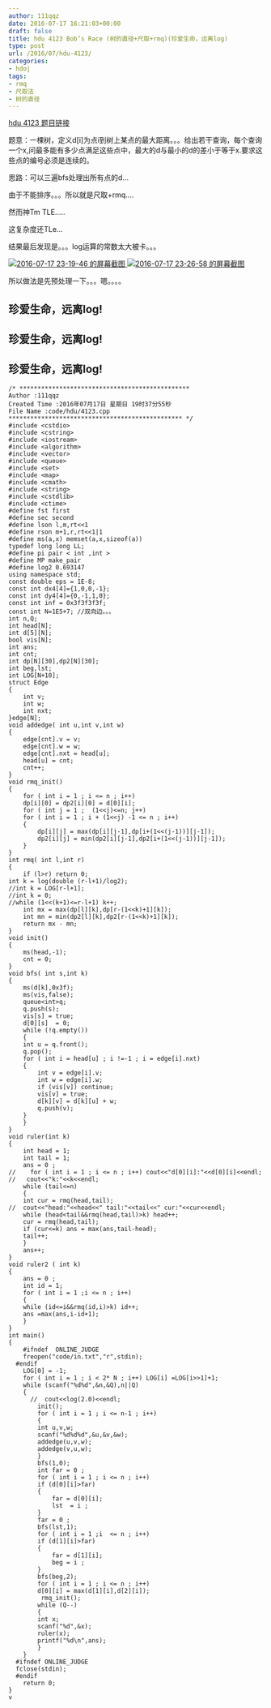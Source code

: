 ```yaml
---
author: 111qqz
date: 2016-07-17 16:21:03+00:00
draft: false
title: hdu 4123 Bob’s Race (树的直径+尺取+rmq)(珍爱生命，远离log)
type: post
url: /2016/07/hdu-4123/
categories:
- hdoj
tags:
- rmq
- 尺取法
- 树的直径
---
```


[hdu 4123 题目链接](http://acm.hdu.edu.cn/showproblem.php?pid=4123)



题意：一棵树，定义d[i]为点i到树上某点的最大距离。。。给出若干查询，每个查询一个x,问最多能有多少点满足这些点中，最大的d与最小的d的差小于等于x.要求这些点的编号必须是连续的。

思路：可以三遍bfs处理出所有点的d...

由于不能排序。。。所以就是尺取+rmq....

然而神Tm TLE.....

这复杂度还TLe...

结果最后发现是。。。log运算的常数太大被卡。。。

[![2016-07-17 23-19-46 的屏幕截图](https://111qqz.com/wordpress/wp-content/uploads/2016/07/2016-07-17-23-19-46-的屏幕截图.png)
](https://111qqz.com/wordpress/wp-content/uploads/2016/07/2016-07-17-23-19-46-的屏幕截图.png) [![2016-07-17 23-26-58 的屏幕截图](https://111qqz.com/wordpress/wp-content/uploads/2016/07/2016-07-17-23-26-58-的屏幕截图.png)
](https://111qqz.com/wordpress/wp-content/uploads/2016/07/2016-07-17-23-26-58-的屏幕截图.png)



所以做法是先预处理一下。。。嗯。。。。




## **珍爱生命，远离log!**




## **珍爱生命，远离log!**




## **珍爱生命，远离log!**








    
    /* ***********************************************
    Author :111qqz
    Created Time :2016年07月17日 星期日 19时37分55秒
    File Name :code/hdu/4123.cpp
    ************************************************ */
    #include <cstdio>
    #include <cstring>
    #include <iostream>
    #include <algorithm>
    #include <vector>
    #include <queue>
    #include <set>
    #include <map>
    #include <cmath>
    #include <string>
    #include <cstdlib>
    #include <ctime>
    #define fst first
    #define sec second
    #define lson l,m,rt<<1
    #define rson m+1,r,rt<<1|1
    #define ms(a,x) memset(a,x,sizeof(a))
    typedef long long LL;
    #define pi pair < int ,int >
    #define MP make_pair
    #define log2 0.693147
    using namespace std;
    const double eps = 1E-8;
    const int dx4[4]={1,0,0,-1};
    const int dy4[4]={0,-1,1,0};
    const int inf = 0x3f3f3f3f;
    const int N=1E5+7; //双向边。。。
    int n,Q;
    int head[N];
    int d[5][N];
    bool vis[N];
    int ans;
    int cnt;
    int dp[N][30],dp2[N][30];
    int beg,lst;
    int LOG[N+10];
    struct Edge
    {
        int v;
        int w;
        int nxt;
    }edge[N];
    void addedge( int u,int v,int w)
    {
        edge[cnt].v = v;
        edge[cnt].w = w;
        edge[cnt].nxt = head[u];
        head[u] = cnt;
        cnt++;
    }
    void rmq_init()
    {
        for ( int i = 1 ; i <= n ; i++)
    	dp[i][0] = dp2[i][0] = d[0][i];
        for ( int j = 1 ;  (1<<j)<=n; j++)
    	for ( int i = 1 ; i + (1<<j) -1 <= n ; i++)
    	{
    	    dp[i][j] = max(dp[i][j-1],dp[i+(1<<(j-1))][j-1]);
    	    dp2[i][j] = min(dp2[i][j-1],dp2[i+(1<<(j-1))][j-1]);
    	}
    }
    int rmq( int l,int r)
    {
        if (l>r) return 0;
    int k = log(double (r-l+1)/log2);
    //int k = LOG[r-l+1];
    //int k = 0;
    //while (1<<(k+1)<=r-l+1) k++;
        int mx = max(dp[l][k],dp[r-(1<<k)+1][k]);
        int mn = min(dp2[l][k],dp2[r-(1<<k)+1][k]);
        return mx - mn;
    }
    void init()
    {
        ms(head,-1);
        cnt = 0; 
    }
    void bfs( int s,int k)
    {
        ms(d[k],0x3f);
        ms(vis,false);
        queue<int>q;
        q.push(s);
        vis[s] = true;
        d[0][s]  = 0;
        while (!q.empty())
        {
    	int u = q.front();
    	q.pop();
    	for ( int i = head[u] ; i !=-1 ; i = edge[i].nxt)
    	{
    	    int v = edge[i].v;
    	    int w = edge[i].w;
    	    if (vis[v]) continue;
    	    vis[v] = true;
    	    d[k][v] = d[k][u] + w;
    	    q.push(v);
    	}
        }
    }
    void ruler(int k)
    {
        int head = 1;
        int tail = 1;
        ans = 0 ;
    //    for ( int i = 1 ; i <= n ; i++) cout<<"d[0][i]:"<<d[0][i]<<endl;
    //   cout<<"k:"<<k<<endl;
        while (tail<=n)
        {
    	int cur = rmq(head,tail);
    //	cout<<"head:"<<head<<" tail:"<<tail<<" cur:"<<cur<<endl;
    	while (head<tail&&rmq(head,tail)>k) head++;
    	cur = rmq(head,tail);
    	if (cur<=k) ans = max(ans,tail-head);
    	tail++;
        }
        ans++;
    }
    void ruler2 ( int k)
    {
        ans = 0 ;
        int id = 1;
        for ( int i = 1 ;i <= n ; i++)
        {
    	while (id<=i&&rmq(id,i)>k) id++;
    	ans =max(ans,i-id+1);
        }
    }
    int main()
    {
    	#ifndef  ONLINE_JUDGE 
    	freopen("code/in.txt","r",stdin);
      #endif
    	LOG[0] = -1;
    	for ( int i = 1 ; i < 2* N ; i++) LOG[i] =LOG[i>>1]+1;
    	while (scanf("%d%d",&n,&Q),n||Q)
    	{
    	  //  cout<<log(2.0)<<endl;
    	    init();
    	    for ( int i = 1 ; i <= n-1 ; i++)
    	    {
    		int u,v,w;
    		scanf("%d%d%d",&u,&v,&w);
    		addedge(u,v,w);
    		addedge(v,u,w);
    	    }
    	    bfs(1,0);
    	    int far = 0 ;
    	    for ( int i = 1 ; i <= n ; i++)
    		if (d[0][i]>far)
    		{
    		    far = d[0][i];
    		    lst  = i ;
    		}
    	    far = 0 ;
    	    bfs(lst,1);
    	    for ( int i = 1 ;i  <= n ; i++)
    		if (d[1][i]>far)
    		{
    		    far = d[1][i];
    		    beg = i ;
    		}
    	    bfs(beg,2);
    	    for ( int i = 1 ; i <= n ; i++)
    		d[0][i] = max(d[1][i],d[2][i]);
    	     rmq_init();
    	    while (Q--)
    	    {
    		int x;
    		scanf("%d",&x);
    		ruler(x);
    		printf("%d\n",ans);
    	    }
    	}
      #ifndef ONLINE_JUDGE  
      fclose(stdin);
      #endif
        return 0;
    }
    v



